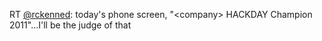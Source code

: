 RT <a href="http://twitter.com/rckenned">@rckenned</a>: today's phone screen, "&lt;company&gt; HACKDAY Champion 2011"…I'll be the judge of that